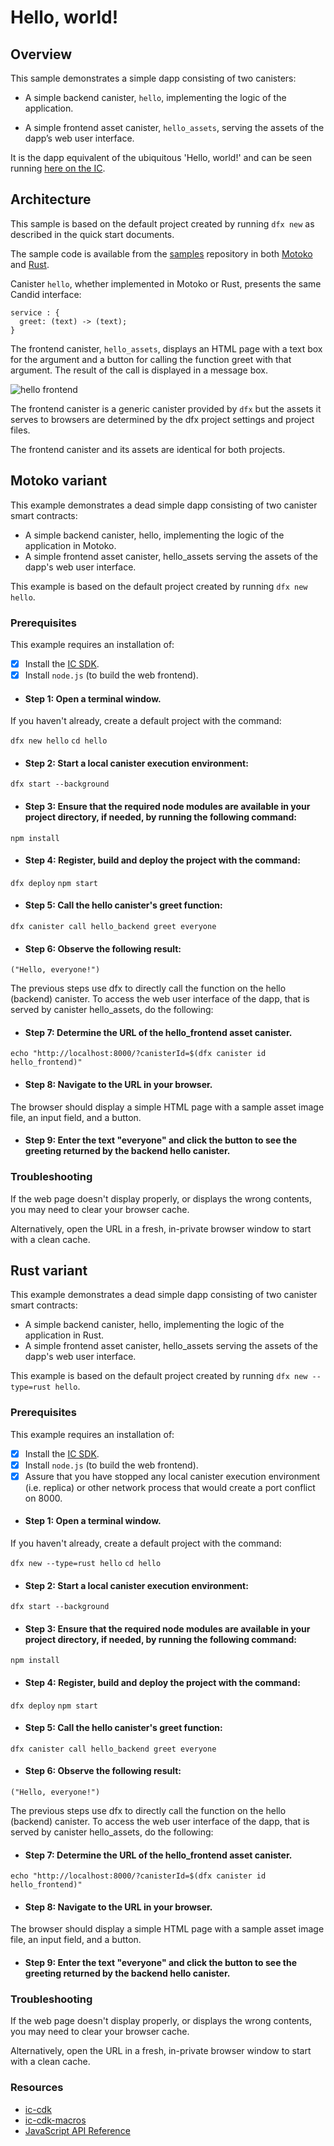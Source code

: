# Hello, world!

## Overview 
This sample demonstrates a simple dapp consisting of two canisters:

-   A simple backend canister, `hello`, implementing the logic of the application.

-   A simple frontend asset canister, `hello_assets`, serving the assets of the dapp’s web user interface.

It is the dapp equivalent of the ubiquitous 'Hello, world!' and can be seen running [here on the IC](https://6lqbm-ryaaa-aaaai-qibsa-cai.ic0.app/).

## Architecture

This sample is based on the default project created by running `dfx new` as described in the quick start documents.

The sample code is available from the [samples](https://github.com/dfinity/examples) repository in both [Motoko](https://github.com/dfinity/examples/tree/master/motoko/hello) and [Rust](https://github.com/dfinity/examples/tree/master/rust/hello).

Canister `hello`, whether implemented in Motoko or Rust, presents the same Candid interface:

    service : {
      greet: (text) -> (text);
    }

The frontend canister, `hello_assets`, displays an HTML page with a text box for the argument and a button for calling the function greet with that argument. The result of the call is displayed in a message box.

![hello frontend](_attachments/hello.png)

The frontend canister is a generic canister provided by `dfx` but the assets it serves to browsers are determined by the dfx project settings and project files.

The frontend canister and its assets are identical for both projects.

## Motoko variant

This example demonstrates a dead simple dapp consisting of two canister smart contracts:

- A simple backend canister, hello, implementing the logic of the application in Motoko.
- A simple frontend asset canister, hello_assets serving the assets of the dapp's web user interface.

This example is based on the default project created by running `dfx new hello`.

### Prerequisites
This example requires an installation of:
- [x] Install the [IC SDK](../developer-docs/setup/install/index.mdx).
- [x] Install `node.js` (to build the web frontend).

- #### Step 1: Open a terminal window.

If you haven't already, create a default project with the command:

`dfx new hello`
`cd hello`

- #### Step 2: Start a local canister execution environment:

`dfx start --background`

- #### Step 3: Ensure that the required node modules are available in your project directory, if needed, by running the following command:

`npm install`

- #### Step 4: Register, build and deploy the project with the command:

`dfx deploy`
`npm start`

- #### Step 5: Call the hello canister's greet function:

`dfx canister call hello_backend greet everyone`

- #### Step 6: Observe the following result:

`("Hello, everyone!")`

The previous steps use dfx to directly call the function on the hello (backend) canister. To access the web user interface of the dapp, that is served by canister hello_assets, do the following:

- #### Step 7: Determine the URL of the hello_frontend asset canister.

`echo "http://localhost:8000/?canisterId=$(dfx canister id hello_frontend)"`

- #### Step 8: Navigate to the URL in your browser.
The browser should display a simple HTML page with a sample asset image file, an input field, and a button.

- #### Step 9: Enter the text "everyone" and click the button to see the greeting returned by the backend hello canister.

### Troubleshooting
If the web page doesn't display properly, or displays the wrong contents, you may need to clear your browser cache.

Alternatively, open the URL in a fresh, in-private browser window to start with a clean cache.

## Rust variant
This example demonstrates a dead simple dapp consisting of two canister smart contracts:

- A simple backend canister, hello, implementing the logic of the application in Rust.
- A simple frontend asset canister, hello_assets serving the assets of the dapp's web user interface.

This example is based on the default project created by running `dfx new --type=rust hello`.

### Prerequisites 
This example requires an installation of:
- [x] Install the [IC SDK](../developer-docs/setup/install/index.mdx).
- [x] Install `node.js` (to build the web frontend).
- [x] Assure that you have stopped any local canister execution environment (i.e. replica) or other network process that would create a port conflict on 8000.

- #### Step 1: Open a terminal window.

If you haven't already, create a default project with the command:

`dfx new --type=rust hello`
`cd hello`

- #### Step 2: Start a local canister execution environment:

`dfx start --background`

- #### Step 3: Ensure that the required node modules are available in your project directory, if needed, by running the following command:

`npm install`

- #### Step 4: Register, build and deploy the project with the command:

`dfx deploy`
`npm start`

- #### Step 5: Call the hello canister's greet function:

`dfx canister call hello_backend greet everyone`

- #### Step 6: Observe the following result:

`("Hello, everyone!")`

The previous steps use dfx to directly call the function on the hello (backend) canister. To access the web user interface of the dapp, that is served by canister hello_assets, do the following:

- #### Step 7: Determine the URL of the hello_frontend asset canister.

`echo "http://localhost:8000/?canisterId=$(dfx canister id hello_frontend)"`

- #### Step 8: Navigate to the URL in your browser.
The browser should display a simple HTML page with a sample asset image file, an input field, and a button.

- #### Step 9: Enter the text "everyone" and click the button to see the greeting returned by the backend hello canister.

### Troubleshooting
If the web page doesn't display properly, or displays the wrong contents, you may need to clear your browser cache.

Alternatively, open the URL in a fresh, in-private browser window to start with a clean cache.

### Resources
- [ic-cdk](https://docs.rs/ic-cdk/latest/ic_cdk/)
- [ic-cdk-macros](https://docs.rs/ic-cdk-macros)
- [JavaScript API Reference](https://erxue-5aaaa-aaaab-qaagq-cai.ic0.app/)
